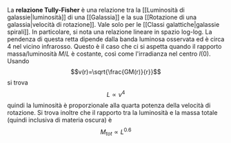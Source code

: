 La **relazione Tully-Fisher** è una relazione tra la [[Luminosità di galassie|luminosità]] di una [[Galassia]] e la sua [[Rotazione di una galassia|velocità di rotazione]]. Vale solo per le [[Classi galattiche|galassie spirali]]. In particolare, si nota una relazione lineare in spazio log-log. La pendenza di questa retta dipende dalla banda luminosa osservata ed è circa 4 nel vicino infrarosso. Questo è il caso che ci si aspetta quando il rapporto massa/luminosità $M/L$ è costante, così come l'irradianza nel centro $I(0)$. Usando
$$v(r)=\sqrt{\frac{GM(r)}{r}}$$
si trova
$$L\propto v^{4}$$
quindi la luminosità è proporzionale alla quarta potenza della velocità di rotazione. Si trova inoltre che il rapporto tra la luminosità e la massa totale (quindi inclusiva di materia oscura) è
$$M_{tot}\propto L^{0.6}$$
